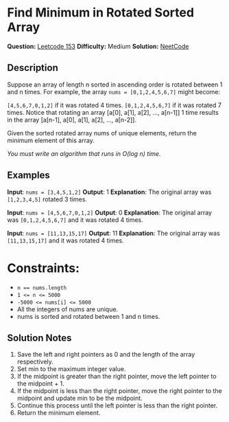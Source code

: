 # Find Minimum in Rotated Sorted Array
__Question:__ [Leetcode 153](https://leetcode.com/problems/find-minimum-in-rotated-sorted-array/)
__Difficulty:__ Medium
__Solution:__ [NeetCode](https://youtu.be/nIVW4P8b1VA)

## Description
Suppose an array of length n sorted in ascending order is rotated between 1 and n times. For example, the array `nums = [0,1,2,4,5,6,7]` might become:

`[4,5,6,7,0,1,2]` if it was rotated 4 times.
`[0,1,2,4,5,6,7]` if it was rotated 7 times.
Notice that rotating an array [a[0], a[1], a[2], ..., a[n-1]] 1 time results in the array [a[n-1], a[0], a[1], a[2], ..., a[n-2]].

Given the sorted rotated array nums of unique elements, return the minimum element of this array.

_You must write an algorithm that runs in O(log n) time._

## Examples
__Input__: `nums = [3,4,5,1,2]`
__Output__: 1
__Explanation__: The original array was `[1,2,3,4,5]` rotated 3 times.

__Input__: `nums = [4,5,6,7,0,1,2]`
__Output__: 0
__Explanation__: The original array was `[0,1,2,4,5,6,7]` and it was rotated 4 times.

__Input__: `nums = [11,13,15,17]`
__Output__: 11
__Explanation__: The original array was `[11,13,15,17]` and it was rotated 4 times.

# Constraints:
- `n == nums.length`
- `1 <= n <= 5000`
- `-5000 <= nums[i] <= 5000`
- All the integers of nums are unique.
- nums is sorted and rotated between 1 and n times.

## Solution Notes
1. Save the left and right pointers as 0 and the length of the array respectively.
2. Set min to the maximum integer value.
4. If the midpoint is greater than the right pointer, move the left pointer to the midpoint + 1.
5. If the midpoint is less than the right pointer, move the right pointer to the midpoint and update min to be the midpoint.
6. Continue this process until the left pointer is less than the right pointer.
7. Return the minimum element.
